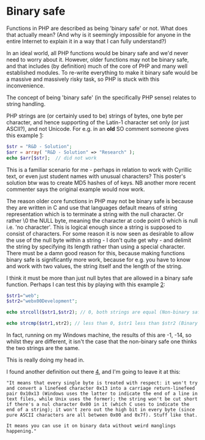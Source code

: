 

# Binary safe

Functions in PHP are described as being 'binary safe' or not. What does that actually mean? (And why is it seemingly impossible for anyone in the entire Internet to explain it in a way that I can fully understand?)

In an ideal world, all PHP functions would be binary safe and we'd never need to worry about it. However, older functions may not be binary safe, and that includes (by definition) much of the core of PHP and many well established modules. To re-write everything to make it binary safe would be a massive and massively risky task, so PHP is stuck with this inconvenience.

The concept of being 'binary safe' (in the specifically PHP sense) relates to string handling. 

PHP strings are (or certainly used to be) strings of bytes, one byte per character, and hence supporting of the Latin-1 character set only (or just ASCII?), and not Unicode. For e.g. in an **old** SO comment someone gives this example [1][]:

```php
$str = "R&D - Solution";
$arr = array( "R&D - Solution" => "Research" );
echo $arr[$str];  // did not work
```

This is a familiar scenario for me - perhaps in relation to work with Cyrillic text, or even just student names with unusual characters? This poster's solution btw was to create MD5 hashes of of keys. NB another more recent commenter says the original example would now work.

The reason older core functions in PHP may not be binary safe is because they are written in C and use that languages default means of string representation which is to terminate a string with the null character. Or rather \0 the NULL byte, meaning the character at code point 0 which is null i.e. 'no character'. This is logical enough since a string is supposed to consist of characters. For some reason it is now seen as desirable to allow the use of the null byte within a string - I don't quite get why - and delimit the string by specifying its length rather than using a special character. There must be a damn good reason for this, because making functions binary safe is significantly more work, because for e.g. you have to know and work with two values, the string itself and the length of the string.

I think it must be more than just null bytes that are allowed in a binary safe function. Perhaps I can test this by playing with this example [2][1]:

```php
$str1="web";
$str2="webx00Development";

echo strcoll($str1,$str2); // 0, both strings are equal (Non-binary safe function)

echo strcmp($str1,str2); // less than 0, $str1 less than $str2 (Binary safe function)
```

In fact, running on my Windows machine, the results of this are -1, -14, so whilst they are different, it isn't the case that the non-binary safe one thinks the two strings are the same.

This is really doing my head in.

I found another definition out there [4][], and I'm going to leave it at this:

```
"It means that every single byte is treated with respect: it won't try and convert a linefeed character 0x13 into a carriage return-linefeed pair 0x10x13 (Windows uses the latter to indicate the end of a line in text files, while Unix uses the former); the string won't be cut short if there's a nul character 0x00 in it (which C uses to indicate the end of a string); it won't zero out the high bit in every byte (since pure ASCII characters are all between 0x00 and 0x7f). Stuff like that.

It means you can use it on binary data without weird manglings happening."
```





[1]: https://stackoverflow.com/a/17590910



[2]: https://stackoverflow.com/questions/3264514/in-php-what-does-it-mean-by-a-function-being-binary-safe
[3]: https://stackoverflow.com/questions/36933837/why-are-there-binary-safe-and-binary-unsafe-functions-in-php
[4]: https://board.phpbuilder.com/d/10286686-binary-safe-what-does-it-mean

